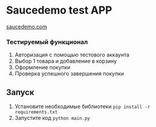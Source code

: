 # **Saucedemo test APP**
[saucedemo.com](https://www.saucedemo.com/)

### **Тестируемый функционал**

1. Авторизация с помощью тестового аккаунта
2. Выбор 1 товара и добавление в корзину
3. Оформление покупки
4. Проверка успешного завершения покупки


## Запуск

1. Установите необходимые библиотеки
`pip install -r requirements.txt`
2. Запустите код
`python main.py`